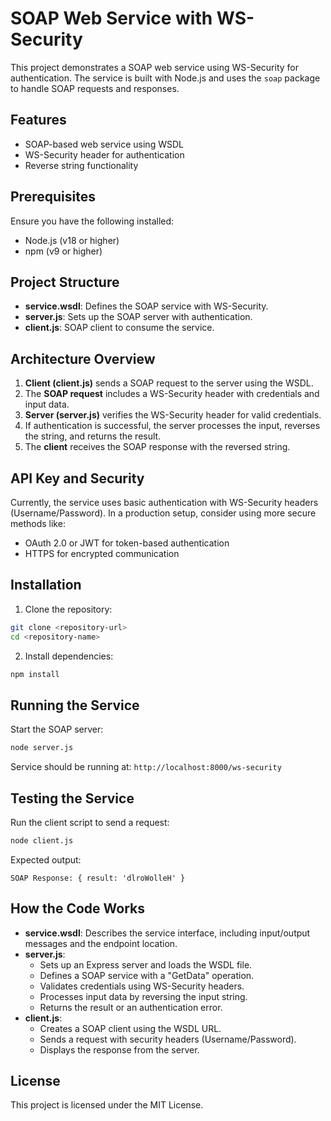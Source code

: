 # SOAP Web Service with WS-Security

This project demonstrates a SOAP web service using WS-Security for authentication. The service is built with Node.js and uses the `soap` package to handle SOAP requests and responses.

## Features
- SOAP-based web service using WSDL
- WS-Security header for authentication
- Reverse string functionality

## Prerequisites
Ensure you have the following installed:
- Node.js (v18 or higher)
- npm (v9 or higher)

## Project Structure
- **service.wsdl**: Defines the SOAP service with WS-Security.
- **server.js**: Sets up the SOAP server with authentication.
- **client.js**: SOAP client to consume the service.

## Architecture Overview
1. **Client (client.js)** sends a SOAP request to the server using the WSDL.
2. The **SOAP request** includes a WS-Security header with credentials and input data.
3. **Server (server.js)** verifies the WS-Security header for valid credentials.
4. If authentication is successful, the server processes the input, reverses the string, and returns the result.
5. The **client** receives the SOAP response with the reversed string.

## API Key and Security
Currently, the service uses basic authentication with WS-Security headers (Username/Password). In a production setup, consider using more secure methods like:
- OAuth 2.0 or JWT for token-based authentication
- HTTPS for encrypted communication

## Installation
1. Clone the repository:
```bash
git clone <repository-url>
cd <repository-name>
```

2. Install dependencies:
```bash
npm install
```

## Running the Service
Start the SOAP server:
```bash
node server.js
```
Service should be running at: `http://localhost:8000/ws-security`

## Testing the Service
Run the client script to send a request:
```bash
node client.js
```
Expected output:
```
SOAP Response: { result: 'dlroWolleH' }
```

## How the Code Works
- **service.wsdl**: Describes the service interface, including input/output messages and the endpoint location.
- **server.js**:
  - Sets up an Express server and loads the WSDL file.
  - Defines a SOAP service with a "GetData" operation.
  - Validates credentials using WS-Security headers.
  - Processes input data by reversing the input string.
  - Returns the result or an authentication error.
- **client.js**:
  - Creates a SOAP client using the WSDL URL.
  - Sends a request with security headers (Username/Password).
  - Displays the response from the server.

## License
This project is licensed under the MIT License.

